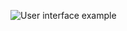 ![User interface example](https://raw.githubusercontent.com/trieschlab/PymoNNto/Images/Sidebar_Activity.png)
